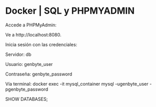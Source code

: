 # Docker | SQL y PHPMYADMIN

Accede a PHPMyAdmin:

Ve a http://localhost:8080.

Inicia sesión con las credenciales:

Servidor: db

Usuario: genbyte_user

Contraseña: genbyte_password

Vía terminal: docker exec -it mysql_container mysql -ugenbyte_user -pgenbyte_password

SHOW DATABASES;
